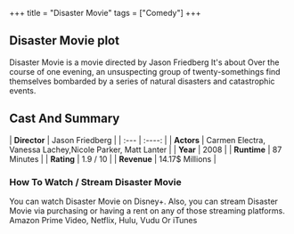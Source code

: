 +++
title = "Disaster Movie"
tags = ["Comedy"]
+++
## Disaster Movie plot
Disaster Movie is a movie directed by Jason Friedberg It's about Over the course of one evening, an unsuspecting group of twenty-somethings find themselves bombarded by a series of natural disasters and catastrophic events.
## Cast And Summary
| **Director**      | Jason Friedberg |
    | :---        |    :----:   |
    |  **Actors** | Carmen Electra, Vanessa Lachey,Nicole Parker, Matt Lanter |
    | **Year**   | 2008    |
    |  **Runtime** | 87 Minutes |
    |  **Rating** | 1.9 / 10 | 
    |  **Revenue** | 14.17$ Millions |
### How To Watch / Stream Disaster Movie
You can watch Disaster Movie on Disney+.
Also, you can stream Disaster Movie via purchasing or having a rent on any of those streaming platforms.
Amazon Prime Video, Netflix, Hulu, Vudu Or iTunes